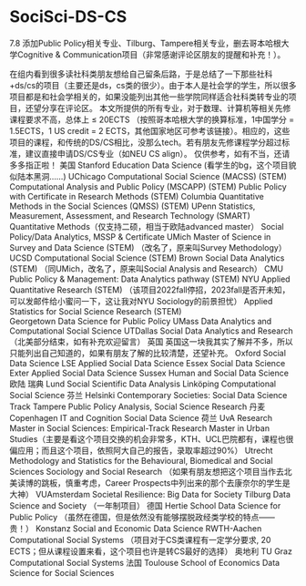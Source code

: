 # SociSci-DS-CS
7.8
添加Public Policy相关专业、Tilburg、Tampere相关专业，删去哥本哈根大学Cognitive & Communication项目（非常感谢评论区朋友的提醒和补充！）。

在组内看到很多读社科类朋友想给自己留条后路，于是总结了一下那些社科+ds/cs的项目（主要还是ds，cs类的很少）。由于本人是社会学的学生，所以很多项目都是和社会学相关的，如果没能列出其他一些学院同样适合社科类转专业的项目，还望分享在评论区。
本文所提供的所有专业，对于数理、计算机等相关先修课程要求不高，总体上 ≤ 20ECTS （按照哥本哈根大学的换算标准，1中国学分 = 1.5ECTS，1 US credit = 2 ECTS，其他国家地区可参考该链接）。相应的，这些项目的课程，和传统的DS/CS相比，没那么tech。若有朋友先修课程学分超过标准，建议直接申请DS/CS专业（如NEU CS align）。
仅供参考，如有不当，还请多多指正啦！
美国
Stanford
Education Data Science (看学生的bg，这个项目貌似陆本黑洞……)
UChicago
Computational Social Science (MACSS) (STEM) 
Computational Analysis and Public Policy (MSCAPP) (STEM) 
Public Policy with Certificate in Research Methods (STEM)
Columbia
Quantitative Methods in the Social Sciences (QMSS) (STEM)
UPenn
Statistics, Measurement, Assessment, and Research Technology (SMART)
Quantitative Methods（仅支持二硕，相当于欧陆advanced master）
Social Policy/Data Analytics, MSSP & Certificate
UMich
Master of Science in Survey and Data Science  (STEM) （改名了，原来叫Survey Methodology）
UCSD
Computational Social Science  (STEM) 
Brown
Social Data Analytics  (STEM) （同UMich，改名了，原来叫Social Analysis and Research）
CMU
Public Policy & Management: Data Analytics pathway (STEM)
NYU
Applied Quantitative Research  (STEM) （该项目2022fall停招，2023fall是否开未知，可以发邮件给小蜜问一下，这让我对NYU Sociology的前景担忧）
Applied Statistics for Social Science Research  (STEM)  
Georgetown
Data Science for Public Policy
UMass 
Data Analytics and Computational Social Science 
UTDallas
Social Data Analytics and Research
（北美部分结束，如有补充欢迎留言）
英国
英国这一块我其实了解并不多，所以只能列出自己知道的，如果有朋友了解的比较清楚，还望补充。
Oxford
Social Data Science 
LSE
Applied Social Data Science
Essex
Social Data Science
Exter
Applied Social Data Science
Sussex
Human and Social Data Science
欧陆
瑞典
Lund
Social Scientific Data Analysis 
Linköping
Computational Social Science
芬兰
Helsinki
Contemporary Societies: Social Data Science Track 
Tampere
Public Policy Analysis, Social Science Research
丹麦
Copenhagen
IT and Cognition
Social Data Science
荷兰
UvA
Research Master in Social Sciences: Empirical-Track
Research Master in Urban Studies（主要是看这个项目交换的机会非常多，KTH、UCL巴院都有，课程也很偏应用；而且这个项目，依照阿大自己的报告，录取率超过90%）
Utrecht
Methodology and Statistics for the Behavioural, Biomedical and Social Sciences
Sociology and Social Research （如果有朋友想把这个项目当作去北美读博的跳板，慎重考虑，Career Prospects中列出来的那个去康奈尔的学生是大神）
VUAmsterdam
Societal Resilience:  Big Data for Society 
Tilburg
Data Science and Society （一年制项目）
德国
Hertie School
Data Science for Public Policy （虽然在德国，但是依然没有能够摆脱政经类学校的特点——贵！）
Konstanz
Social and Economic Data Science
RWTH-Aachen
Computational Social Systems （项目对于CS类课程有一定学分要求, 20 ECTS；但从课程设置来看，这个项目也许是转CS最好的选择）
奥地利
TU Graz
Computational Social Systems
法国
Toulouse School of Economics
Data Science for Social Sciences
